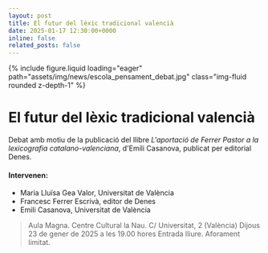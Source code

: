 ```yaml
---
layout: post
title: El futur del lèxic tradicional valencià
date: 2025-01-17 12:30:00+0000
inline: false
related_posts: false
---
```


<div class="col-sm mt-3 mt-md-0">
    {% include figure.liquid loading="eager" path="assets/img/news/escola_pensament_debat.jpg" class="img-fluid rounded z-depth-1" %}
</div>

# El futur del lèxic tradicional valencià
Debat amb motiu de la publicació del llibre <i>L'aportació de Ferrer Pastor a la lexicografia catalano-valenciana</i>, d'Emili Casanova, publicat per editorial Denes.

#### Intervenen:
<ul>
    <li>Maria Lluïsa Gea Valor, Universitat de València</li>
    <li>Francesc Ferrer Escrivà, editor de Denes</li>
    <li>Emili Casanova, Universitat de València</li>
</ul>

> Aula Magna. Centre Cultural la Nau. C/ Universitat, 2 (València)
> Dijous 23 de gener de 2025 a les 19.00 hores
> Entrada lliure. Aforament limitat.
